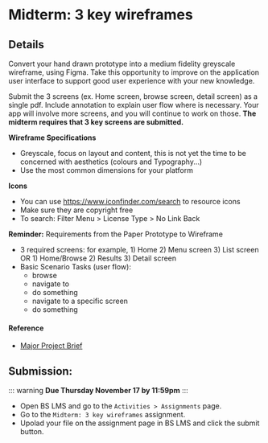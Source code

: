 # Midterm: 3 key wireframes

## Details

Convert your hand drawn prototype into a medium fidelity greyscale wireframe, using Figma. Take this opportunity to improve on the application user interface to support good user experience with your new knowledge. 

Submit the 3 screens (ex. Home screen, browse screen, detail screen) as a single pdf. Include annotation to explain user flow where is necessary. Your app will involve more screens, and you will continue to work on those. **The midterm requires that 3 key screens are submitted.**

**Wireframe Specifications**

- Greyscale, focus on layout and content, this is not yet the time to be concerned with aesthetics (colours and Typography...)
- Use the most common dimensions for your platform

**Icons**

- You can use https://www.iconfinder.com/search to resource icons
- Make sure they are copyright free
- To search: Filter Menu > License Type > No Link Back
 

**Reminder:** Requirements from the Paper Prototype to Wireframe

- 3 required screens: for example, 1) Home  2) Menu screen 3) List screen OR 1) Home/Browse  2) Results 3) Detail screen
- Basic Scenario Tasks (user flow):
    - browse
    - navigate to
    - do something
    - navigate to a specific screen
    - do something 


#### Reference
-  [Major Project Brief](https://mad9034.github.io/f2022/assignments/project-brief.html)


## Submission:

::: warning 
**Due Thursday November 17 by 11:59pm**
:::

- Open BS LMS and go to the `Activities > Assignments` page.
- Go to the `Midterm: 3 key wireframes` assignment.
- Upolad your file on the assignment page in BS LMS and click the submit button. 